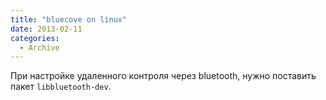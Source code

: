 ```yaml
---
title: "bluecove on linux"
date: 2013-02-11
categories:
  - Archive
---
```


При настройке удаленного контроля через bluetooth, нужно поставить пакет `libbluetooth-dev`.
